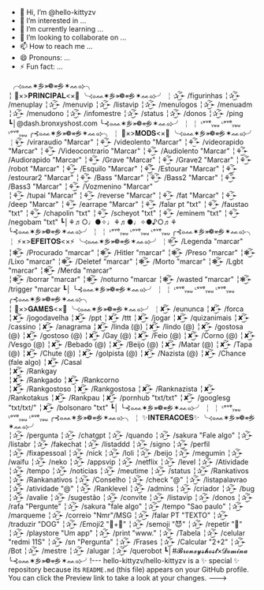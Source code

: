 - 👋 Hi, I’m @hello-kittyzv
- 👀 I’m interested in ...
- 🌱 I’m currently learning ...
- 💞️ I’m looking to collaborate on ...
- 📫 How to reach me ...
- 😄 Pronouns: ...
- ⚡ Fun fact: ...

‎‎‎‎‎‎‎‎‎‎‎‎‎‎‎‎‎‎‎‎‎‎‎‎‎‎‎‎‎‎‎‎‎‎‎‎‎‎‎‎‎‎‎‎‎‎‎‎‎‎‎‎‎‎‎‎‎‎‎‎‎‎‎‎‎‎‎‎‎‎‎‎‎‎‎‎‎‎‎‎‎‎‎‎‎‎‎‎‎‎‎‎‎‎‎‎‎‎‎‎‎‎‎‎‎‎‎‎‎‎‎‎‎‎‎‎‎‎‎‎‎‎‎‎‎‎‎‎‎‎‎‎‎‎‎‎‎‎‎‎‎‎‎‎‎‎‎‎‎‎‎‎‎‎‎‎‎‎‎‎‎‎‎‎‎‎‎‎‎‎‎‎‎‎‎‎‎‎‎‎‎‎‎‎‎‎‎‎‎‎‎‎‎‎‎‎‎‎‎‎‎‎‎‎‎‎‎‎‎‎‎‎‎‎‎‎‎‎‎‎‎‎‎‎‎‎‎‎‎‎‎‎‎‎‎‎‎‎‎‎‎‎‎‎‎‎‎‎‎‎‎‎‎‎‎‎‎‎‎‎‎‎‎‎‎‎‎‎‎‎‎‎‎‎‎‎‎‎‎‎‎‎‎‎‎‎‎‎‎‎‎‎‎‎‎‎‎‎‎‎‎‎‎‎‎‎‎‎‎‎‎‎‎‎‎‎‎‎‎‎‎‎‎‎‎‎‎‎‎‎‎‎‎‎‎‎‎‎‎‎‎‎‎‎‎‎‎‎‎‎‎‎‎‎‎‎‎‎‎‎‎‎‎‎‎‎‎‎‎‎‎‎‎‎‎‎‎‎‎‎‎‎‎‎‎‎‎‎‎‎‎‎‎‎‎‎‎‎‎‎‎‎‎‎‎‎‎‎‎‎‎‎‎‎‎‎‎‎‎‎‎‎‎‎‎‎‎‎‎‎‎‎‎‎‎‎‎‎‎‎‎‎‎‎‎‎‎‎‎‎‎‎‎‎‎‎‎‎‎‎‎‎‎‎‎‎‎‎‎‎‎‎‎‎‎‎‎‎‎‎‎‎‎‎‎‎‎‎‎‎‎‎‎‎‎‎‎‎‎‎‎‎‎‎‎‎‎‎‎‎‎‎‎‎‎‎‎‎‎‎‎‎‎‎‎‎‎‎‎‎‎‎‎‎‎‎‎‎‎‎‎‎‎‎‎‎‎‎‎‎‎‎‎‎‎‎‎‎‎‎‎‎‎‎‎‎‎‎‎‎‎‎‎‎‎‎‎‎‎‎‎‎‎‎‎‎‎‎‎‎‎‎‎‎‎‎‎‎‎‎‎‎‎‎‎‎‎‎‎‎‎‎‎‎‎‎‎‎‎‎‎‎‎‎‎‎‎‎‎‎‎‎‎‎‎‎‎‎‎‎‎‎‎‎‎‎‎‎‎‎‎‎‎‎‎‎‎‎‎‎‎‎‎‎‎‎‎‎‎‎‎‎‎‎‎‎‎‎‎‎‎‎‎‎‎‎‎‎‎‎‎‎‎‎‎‎‎‎‎‎‎‎‎‎‎‎‎‎‎‎‎‎‎‎‎‎‎‎‎‎‎‎‎‎‎‎‎‎‎‎‎‎‎‎‎‎‎‎‎‎‎‎‎‎‎‎‎‎‎‎‎‎‎‎‎‎‎‎‎‎‎‎‎‎‎‎‎‎‎‎‎‎‎‎‎‎‎‎‎‎‎‎‎‎‎‎‎‎‎‎‎‎‎‎‎‎‎‎‎‎‎‎‎‎‎‎‎‎‎‎‎‎‎‎‎‎‎‎‎‎‎‎‎‎‎‎‎‎‎‎‎‎‎‎‎‎‎‎‎‎‎‎‎‎‎‎‎‎‎‎‎‎‎‎‎‎‎‎‎‎‎‎‎‎‎‎‎‎‎‎‎‎‎‎‎‎‎‎‎‎‎‎‎‎‎‎‎‎‎‎‎‎‎‎‎‎‎‎‎‎‎‎‎‎‎‎‎‎‎‎‎‎‎‎‎‎‎‎‎‎‎‎‎‎‎‎‎‎‎‎‎‎‎‎‎‎‎‎‎‎‎‎‎‎‎‎‎‎‎‎‎‎‎‎‎‎‎‎‎‎‎‎‎‎‎‎‎‎‎‎‎‎‎‎‎‎‎‎‎‎‎‎‎‎‎‎‎‎‎‎‎‎‎‎‎‎‎‎‎‎‎‎‎‎‎‎‎‎‎‎‎‎‎‎‎‎‎‎‎‎‎‎‎‎‎‎‎‎‎‎‎‎‎‎‎‎‎‎‎‎‎‎‎‎‎‎‎‎‎‎‎‎‎‎‎‎‎‎‎‎‎‎‎‎‎‎‎‎‎‎‎‎‎‎‎‎‎‎‎‎‎‎‎‎‎‎‎‎‎‎‎‎‎‎‎‎‎‎‎‎‎‎‎‎‎‎‎‎‎‎‎‎‎‎‎‎‎‎‎‎‎‎‎‎‎‎‎‎‎‎‎‎‎‎‎‎‎‎‎‎‎‎‎‎‎‎‎‎‎‎‎‎‎‎‎‎‎‎‎‎‎‎‎‎‎‎‎‎‎‎‎‎‎‎‎‎‎‎‎‎‎‎‎‎‎‎‎‎‎‎‎‎‎‎‎‎‎‎‎‎‎‎‎‎‎‎‎‎‎‎‎‎‎‎‎‎‎‎‎‎‎‎‎‎‎‎‎‎‎‎‎‎‎‎‎‎‎‎‎‎‎‎‎‎‎‎‎‎‎‎‎‎‎‎‎‎‎‎‎‎‎‎‎‎‎‎‎‎‎‎‎‎‎‎‎‎‎‎‎‎‎‎‎‎‎‎‎‎‎‎‎‎‎‎‎‎‎‎‎‎‎‎‎‎‎‎‎‎‎‎‎‎‎‎‎‎‎‎‎‎‎‎‎‎‎‎‎‎‎‎‎‎‎‎‎‎‎‎‎‎‎‎‎‎‎‎‎‎‎‎‎‎‎‎‎‎‎‎‎‎‎‎‎‎‎‎‎‎‎‎‎‎‎‎‎‎‎‎‎‎‎‎‎‎‎‎‎‎‎‎‎‎‎‎‎‎‎‎‎‎‎‎‎‎‎‎‎‎‎‎‎‎‎‎‎‎‎‎‎‎‎‎‎‎‎‎‎‎‎‎‎‎‎‎‎‎‎‎‎‎‎‎‎‎‎‎‎‎‎‎‎‎‎‎‎‎‎‎‎‎‎‎‎‎‎‎‎‎‎‎‎‎‎‎‎‎‎‎‎‎‎‎‎‎‎‎‎‎‎‎‎‎‎‎‎‎‎‎‎‎‎‎‎‎‎‎‎‎‎‎‎‎‎‎‎‎‎‎‎‎‎‎‎‎‎‎‎‎‎‎‎‎‎‎‎‎‎‎‎‎‎‎‎‎‎‎‎‎‎‎‎‎‎‎‎‎‎‎‎‎‎‎‎‎‎‎‎‎‎‎‎‎‎‎‎‎‎‎‎‎‎‎‎‎‎‎‎‎‎‎‎‎‎‎‎‎‎‎‎‎‎‎‎‎‎‎‎‎‎‎‎‎‎‎‎‎‎‎‎‎‎‎‎‎‎‎‎‎‎‎‎‎‎‎‎‎‎‎‎‎‎‎‎‎‎‎‎‎‎‎‎‎‎‎‎‎‎‎‎‎‎‎‎‎‎‎‎‎‎‎‎‎‎‎‎‎‎‎‎‎‎‎‎‎‎‎‎‎‎‎‎‎‎‎‎‎‎‎‎‎‎‎‎‎‎‎‎‎‎‎‎‎‎‎‎‎‎‎‎‎‎‎‎‎‎‎‎‎‎‎‎‎‎‎‎‎‎‎‎‎‎‎‎‎‎‎‎‎‎‎‎‎‎‎‎‎‎‎‎‎‎‎‎‎‎‎‎‎‎‎‎‎‎‎‎‎‎‎‎‎‎‎‎‎‎‎‎‎‎‎‎‎‎‎‎‎‎‎‎‎‎‎‎‎‎‎‎‎‎‎‎‎‎‎‎‎‎‎‎‎‎‎‎‎‎‎‎‎‎‎‎‎‎‎‎‎‎‎‎‎‎‎‎‎‎‎‎‎‎‎‎‎‎‎‎‎‎‎‎‎‎‎‎‎‎‎‎‎‎‎‎‎‎‎‎‎‎‎‎‎‎‎‎‎‎‎‎‎‎‎‎‎‎‎‎‎‎‎‎‎‎‎‎‎‎‎‎‎‎‎‎‎‎‎‎‎‎‎‎‎‎‎‎‎‎‎‎‎‎‎‎‎‎‎‎‎‎‎‎‎‎‎‎‎‎‎‎‎‎‎‎‎‎‎‎‎‎‎‎‎‎‎‎‎‎‎‎‎‎‎‎‎‎‎‎‎‎‎‎‎‎‎‎‎‎‎‎‎‎‎‎‎‎‎‎‎‎‎‎‎‎‎‎‎‎‎‎‎‎‎‎‎‎‎‎‎‎‎‎‎‎‎‎‎‎‎‎‎‎‎‎‎‎‎‎‎‎‎‎‎‎‎‎‎‎‎‎‎‎‎‎‎‎‎‎‎‎‎‎‎‎‎‎‎‎‎‎‎‎‎‎‎‎‎‎‎‎‎‎‎‎‎‎‎‎‎‎‎‎‎‎‎‎‎‎‎‎‎‎‎‎‎‎‎‎‎‎‎‎‎‎‎‎‎‎‎‎‎‎‎‎‎‎‎‎‎‎‎‎‎‎‎‎‎‎‎‎‎‎‎‎‎‎‎‎‎‎‎‎‎‎‎‎‎‎‎‎‎‎‎‎‎‎‎‎‎‎‎‎‎‎‎‎‎‎‎‎‎‎‎‎‎‎‎‎‎‎‎‎‎‎‎‎‎‎‎‎‎‎‎‎‎‎‎‎‎‎‎‎‎‎‎‎‎‎‎‎‎‎‎‎‎‎‎‎‎‎‎‎‎‎‎‎‎‎‎‎‎‎‎‎‎‎‎‎‎‎‎‎‎‎‎‎‎‎‎‎‎‎‎‎‎‎‎‎‎‎‎‎‎‎‎‎‎‎‎‎‎‎‎‎‎‎‎‎‎‎‎‎‎‎‎‎‎‎‎‎‎‎‎‎‎‎‎‎‎‎‎‎‎‎‎‎‎‎‎‎‎‎‎‎‎‎‎‎‎‎‎‎‎‎‎‎‎‎‎‎‎‎‎‎‎‎‎‎‎‎‎‎‎‎‎‎‎‎‎‎‎‎‎‎‎‎‎‎‎‎‎‎‎‎‎‎‎‎‎‎‎‎‎‎‎‎‎‎‎‎‎‎‎‎‎‎‎‎‎‎‎‎‎‎‎‎‎‎‎‎‎‎‎‎‎‎‎‎‎‎‎‎‎‎‎‎‎‎‎‎‎‎‎‎‎‎‎‎‎‎‎‎‎‎‎‎‎‎‎‎‎‎‎‎‎‎‎‎‎‎‎‎‎‎‎‎‎‎‎‎‎‎‎‎‎‎‎‎‎‎‎‎‎‎‎‎‎‎‎‎‎‎‎‎‎‎‎‎‎‎‎‎‎‎‎‎‎‎‎‎‎‎‎‎‎‎‎‎‎‎‎‎‎‎‎‎‎‎‎‎‎‎‎‎‎‎‎‎‎‎‎‎‎‎‎‎‎‎‎‎‎‎‎‎‎‎‎‎‎‎‎‎‎‎‎‎‎‎‎‎‎‎‎‎‎‎‎‎‎‎‎‎‎‎‎‎‎‎‎‎‎‎‎‎‎‎‎‎‎‎‎‎‎‎‎‎‎‎‎‎‎‎‎‎‎‎‎‎‎‎‎‎‎‎‎‎‎‎‎‎‎‎‎‎‎‎‎‎‎‎‎‎‎‎‎‎‎‎‎‎‎‎‎‎‎‎‎‎‎‎‎‎‎‎‎‎‎‎‎‎‎‎‎‎‎‎‎‎‎‎‎‎‎‎‎‎‎‎‎‎‎‎‎‎‎‎‎‎‎‎‎‎‎‎‎‎‎‎‎‎‎‎‎‎‎‎‎‎‎‎‎‎‎‎‎‎‎‎‎‎‎‎‎‎‎‎‎‎‎‎‎‎‎‎‎‎‎‎‎‎‎‎‎‎‎‎‎‎‎‎‎‎‎‎‎‎‎‎‎‎‎‎‎‎‎‎‎‎‎‎‎‎‎‎‎‎‎‎‎‎‎‎‎‎‎‎‎‎‎‎‎‎‎‎‎‎‎‎‎‎‎‎‎‎‎‎‎‎‎‎‎‎‎‎‎‎‎‎‎‎‎‎‎‎‎‎‎‎‎‎‎‎‎‎‎‎‎‎‎‎‎‎‎‎‎‎‎‎‎‎‎‎‎‎‎‎‎‎‎‎‎‎‎‎‎‎‎‎‎‎‎‎‎‎‎‎‎‎‎‎‎‎‎‎‎‎‎‎‎‎‎‎‎‎‎‎‎‎‎‎‎‎‎‎‎‎‎‎‎‎‎‎‎‎‎‎‎‎‎‎‎‎‎‎‎‎‎‎‎‎‎‎‎‎‎‎‎‎‎‎‎‎‎‎‎‎‎‎‎‎‎‎‎‎‎‎‎‎‎‎‎‎‎‎‎‎‎‎‎‎‎‎‎‎‎‎‎‎‎‎‎‎‎‎‎‎‎‎‎‎‎‎‎‎‎‎‎‎‎‎‎‎‎‎‎‎‎‎‎‎‎‎‎‎‎‎‎‎‎‎‎‎‎‎‎‎‎‎‎‎‎‎‎‎‎‎‎‎‎‎‎‎‎‎‎‎‎‎‎‎‎‎‎‎‎‎‎‎‎‎‎‎‎‎‎‎‎‎‎‎‎‎‎‎‎‎‎‎‎‎‎‎‎‎‎‎‎‎‎‎‎‎‎‎‎‎‎‎‎‎‎‎‎‎‎‎‎‎‎‎‎‎‎‎‎‎‎‎‎‎‎‎‎‎‎‎‎‎‎‎‎‎‎‎‎‎‎‎‎‎‎‎‎‎‎‎‎‎‎‎‎‎‎‎‎‎‎‎‎‎‎‎‎‎‎‎‎‎‎‎‎‎‎‎‎‎‎‎‎‎‎‎‎‎‎‎‎‎‎‎‎‎‎‎‎‎‎‎‎‎‎‎‎‎‎‎‎‎‎‎‎‎‎‎‎‎‎‎‎‎‎‎‎‎‎‎‎‎‎‎‎‎‎‎‎‎‎‎‎‎‎‎‎‎‎‎‎‎‎‎‎‎‎‎‎‎‎‎‎‎‎‎‎‎‎‎‎‎‎‎‎‎‎‎‎‎‎‎‎‎‎‎‎‎‎‎‎‎‎‎‎‎‎‎‎‎‎‎‎‎‎‎‎‎‎‎‎‎‎‎‎‎‎‎‎‎‎‎‎‎‎‎‎‎‎‎‎‎‎‎‎‎‎‎‎‎‎‎‎‎‎‎‎‎‎‎‎‎‎‎‎‎‎‎‎‎‎‎‎‎‎‎‎‎‎‎‎‎‎‎‎‎‎‎‎‎‎‎‎‎‎‎‎‎‎‎‎‎‎‎‎‎‎‎‎‎‎‎‎‎‎‎‎‎‎‎‎‎‎‎‎‎‎‎‎‎‎‎‎‎‎‎‎‎‎‎‎‎‎‎‎‎‎‎‎‎‎‎‎‎‎‎‎‎‎‎‎‎‎‎‎‎‎‎‎‎‎‎‎‎‎‎‎‎‎‎‎‎‎‎‎‎‎‎‎‎‎‎‎‎‎‎‎‎‎‎‎‎‎‎‎‎‎‎‎‎‎‎‎‎‎‎‎‎‎‎‎‎‎‎‎‎‎‎‎‎‎‎‎‎‎‎‎‎‎‎‎‎‎‎‎‎‎‎‎‎‎‎‎‎‎‎‎‎‎‎‎‎‎‎‎‎‎‎‎‎‎‎‎‎‎‎‎‎‎‎‎‎‎‎‎‎‎‎‎‎‎‎‎‎‎‎‎‎‎‎‎‎‎‎‎‎‎‎‎‎‎‎‎‎‎‎‎‎‎‎‎‎‎‎‎‎‎‎‎‎‎‎‎‎‎‎‎‎‎‎‎‎‎‎‎‎‎‎‎‎‎‎‎‎‎‎‎‎‎‎‎‎‎‎‎‎‎‎‎‎‎‎‎‎‎‎‎‎‎‎‎‎‎‎‎‎‎‎‎‎‎‎‎‎‎‎‎‎‎‎‎‎‎‎‎‎‎‎‎‎‎‎‎‎‎‎‎‎‎‎‎‎‎‎‎‎‎‎‎‎‎‎‎‎‎‎‎‎‎‎‎‎‎‎‎‎‎‎‎‎‎‎‎‎‎‎‎‎‎‎‎‎‎‎‎‎‎‎‎‎‎‎‎‎‎‎‎‎‎‎‎‎‎‎‎‎‎‎‎‎‎‎‎‎‎‎‎‎‎‎‎‎‎‎‎‎‎‎‎‎‎‎‎‎‎‎‎‎‎‎‎‎‎‎‎‎‎‎‎‎‎‎‎‎‎‎‎‎‎‎‎‎‎‎‎‎‎‎‎‎‎‎‎‎‎‎‎‎‎‎‎‎‎‎‎‎‎‎‎‎‎‎‎‎‎‎‎‎‎‎‎‎‎‎‎‎‎‎‎‎‎‎‎‎‎‎‎‎‎‎‎‎‎‎‎‎‎‎‎‎‎‎‎‎‎‎‎‎‎‎‎
╭︎⊰๑ᨐ✶乡»̶❁︎«̶乡✶ᨐ๑⊱╮︎    
╎ 🍭×>𝐏𝐑𝐈𝐍𝐂𝐈𝐏𝐀𝐋<×🍭
╰︎⊰๑ᨐ✶乡»̶❁︎«̶乡✶ᨐ๑⊱╯︎
╎✰ۣۜۜ͜͡➛ /figurinhas
╎✰ۣۜۜ͜͡➛ /menuplay
╎✰ۣۜۜ͜͡➛ /menuvip
╎✰ۣۜۜ͜͡➛ /listavip
╎✰ۣۜۜ͜͡➛ /menulogos
╎✰ۣۜۜ͜͡➛ /menuadm
╎✰ۣۜۜ͜͡➛ /menudono
╎✰ۣۜۜ͜͡➛ /infomestre 
╎✰ۣۜۜ͜͡➛ /status
╎✰ۣۜۜ͜͡➛ /donos
╎✰ۣۜۜ͜͡➛ /ping
┗│@dash.bronxyshost.com
╰︎⊰๑ᨐ✶乡»̶❁︎«̶乡✶ᨐ๑⊱╯︎
╎
╎  ᶫᵒᵛᵉᵧₒᵤ ᶫᵒᵛᵉᵧₒᵤ ᶫᵒᵛᵉᵧₒᵤ
╭︎⊰๑ᨐ✶乡»̶❁︎«̶乡✶ᨐ๑⊱╮︎
╎     🎠×>𝐌𝐎𝐃𝐒<×🎠
╰︎⊰๑ᨐ✶乡»̶❁︎«̶乡✶ᨐ๑⊱╯︎
╎⚘ۣۜۜ͜͡➛ /viraraudio "Marcar"
╎⚘ۣۜۜ͜͡➛ /videolento "Marcar"
╎⚘ۜۜ͜͡➛ /videorapido "Marcar"
╎⚘ۣۜۜ͜͡➛ /Videocontrario "Marcar"
╎⚘ۣۜۜ͜͡➛ /Audiolento "Marcar"
╎⚘ۣۜۜ͜͡➛ /Audiorapido "Marcar"
╎⚘ۣۜۜ͜͡➛ /Grave "Marcar"
╎⚘ۣۜۜ͜͡➛ /Grave2 "Marcar"
╎⚘ۣۜۜ͜͡➛ /robot "Marcar"
╎⚘ۣۜۜ͜͡➛ /Esquilo "Marcar"
╎⚘ۣۣۜۜۜۜ͜͜͡͡➛ /Estourar "Marcar"
╎⚘ۣۜۜ͜͡➛ /estourar2 "Marcar"
╎⚘ۣۜۜ͜͡➛ /Bass "Marcar"
╎⚘ۣۜۜ͜͡➛ /Bass2 "Marcar"
╎⚘ۣۜۜ͜͡➛ /Bass3 "Marcar"
╎⚘ۣۜۜ͜͡➛ /Vozmenino "Marcar"     
╎⚘ۣۜۜ͜͡➛ /tupai "Marcar"
╎⚘ۣۜۜ͜͡➛ /reverse "Marcar"
╎⚘ۣۜۜ͜͡➛ /fat "Marcar"
╎⚘ۣۜۜ͜͡➛ /deep "Marcar"
╎⚘ۣۜۜ͜͡➛ /earrape "Marcar"
╎⚘ۣۜۜ͜͡➛ /falar pt "txt"
╎⚘ۣۜۜ͜͡➛ /faustao "txt"
╎⚘ۣۜۜ͜͡➛ /chapolin "txt"
╎⚘ۣۜۜ͜͡➛ /scheyot "txt"
╎⚘ۣۜۜ͜͡➛ /eminem "txt"
╎⚘ۣۜۜ͜͡➛ /negobam "txt"
┗│⚘♬○♩●✧♩⚘♬●♩✧●♪○♬⚘                          
╰︎⊰๑ᨐ✶乡»̶❁︎«̶乡✶ᨐ๑⊱╯︎
╎
╎  ᶫᵒᵛᵉᵧₒᵤ ᶫᵒᵛᵉᵧₒᵤ ᶫᵒᵛᵉᵧₒᵤ
╭︎⊰๑ᨐ✶乡»̶❁︎«̶乡✶ᨐ๑⊱╮︎
╎   ⚡×>𝐄𝐅𝐄𝐈𝐓𝐎𝐒<×⚡
╰︎⊰๑ᨐ✶乡»̶❁︎«̶乡✶ᨐ๑⊱╯︎
╎❃ۣۜۜ͜͡➛ /Legenda "marcar"       
╎❃ۣۜۜ͜͡➛ /Procurado "marcar"
╎❃ۣۜۜ͜͡➛ /Hitler "marcar"
╎❃ۣۜۜ͜͡➛ /Preso "marcar"
╎❃ۣۜۜ͜͡➛ /Lixo "marcar"
╎❃ۣۜۜ͜͡➛ /Deletef "marcar"
╎❃ۣۜۜ͜͡➛ /Morto "marcar"
╎❃ۣۜۜ͜͡➛ /Lgbt "marcar"
╎❃ۣۜۜ͜͡➛ /Merda "marcar"     
╎❃ۣۜۜ͜͡➛ /borrar "marcar" 
╎❃ۣۜۜ͜͡➛ /noturno "marcar
╎❃ۣۜۜ͜͡➛ /wasted "marcar"
╎❃ۣۜۜ͜͡➛ /trigger "marcar
┗│
╰︎⊰๑ᨐ✶乡»̶❁︎«̶乡✶ᨐ๑⊱╯︎
╎
╎  ᶫᵒᵛᵉᵧₒᵤ ᶫᵒᵛᵉᵧₒᵤ ᶫᵒᵛᵉᵧₒᵤ          
╭︎⊰๑ᨐ✶乡»̶❁︎«̶乡✶ᨐ๑⊱╮︎      
╎    🌈×>𝐆𝐀𝐌𝐄𝐒<×🌈
╰︎⊰๑ᨐ✶乡»̶❁︎«̶乡✶ᨐ๑⊱╯︎
╎✘ۣۜۜ͜͡➛ /eununca
╎✘ۣۜۜ͜͡➛ /forca
╎✘ۣۜۜ͜͡➛ /jogodavelha
╎✘ۣۜۜ͜͡➛ /ppt
╎✘ۣۜۜ͜͡➛ /ttt
╎✘ۣۜۜ͜͡➛ /jogar
╎✘ۣۜۜ͜͡➛ /quizanimais
╎✘ۣۜۜ͜͡➛ /cassino
╎✘ۣۜۜ͜͡➛ /anagrama
╎✘ۣۜۜ͜͡➛ /linda (@)
╎✘ۣۜۜ͜͡➛ /lindo (@)
╎✘ۣۜۜ͜͡➛ /gostosa (@)
╎✘ۣۜۜ͜͡➛ /gostoso (@)
╎✘ۣۜۜ͜͡➛ /Gay (@)
╎✘ۣۜۜ͜͡➛ /Feio (@)
╎✘ۣۜۜ͜͡➛ /Corno (@)
╎✘ۣۜۜ͜͡➛ /Vesgo (@)
╎✘ۣۜۜ͜͡➛ /Bebado (@)
╎✘ۣۜۜ͜͡➛ /Beijo (@)
╎✘ۣۜۜ͜͡➛ /Matar (@)
╎✘ۣۜۜ͜͡➛ /Tapa (@)
╎✘ۣۜۜ͜͡➛ /Chute (@)
╎✘ۣۜۜ͜͡➛ /golpista (@) 
╎✘ۣۜۜ͜͡➛ /Nazista (@)
╎✘ۣۜۜ͜͡➛ /Chance (fale algo) 
╎✘ۣۜۜ͜͡➛ /Casal   
╎✘ۣۜۜ͜͡➛ /Rankgay     
╎✘ۣۜۜ͜͡➛ /Rankgado
╎✘ۣۜۜ͜͡➛ /Rankcorno  
╎✘ۣۜۜ͜͡➛ /Rankgostoso
╎✘ۣۜۜ͜͡➛ /Rankgostosa
╎✘ۣۜۜ͜͡➛ /Ranknazista
╎✘ۣۜۜ͜͡➛ /Rankotakus
╎✘ۣۜۜ͜͡➛ /Rankpau
╎✘ۣۜۜ͜͡➛ /pornhub "txt/txt"
╎✘ۣۜۜ͜͡➛ /googlesg "txt/txt/"
╎✘ۣۜۜ͜͡➛ /bolsonaro "txt"
┗│
╰︎⊰๑ᨐ✶乡»̶❁︎«̶乡✶ᨐ๑⊱╯︎
╎
╎  ᶫᵒᵛᵉᵧₒᵤ ᶫᵒᵛᵉᵧₒᵤ ᶫᵒᵛᵉᵧₒᵤ
╭︎⊰๑ᨐ✶乡»̶❁︎«̶乡✶ᨐ๑⊱╮︎ 
╎  ✨𝐈𝐍𝐓𝐄𝐑𝐀𝐂𝐎𝐄𝐒✨
╰︎⊰๑ᨐ✶乡»̶❁︎«̶乡✶ᨐ๑⊱╯︎  
╎✰ۣۜۜ͜͡➛ /pergunta
╎✰ۣۜۜ͜͡➛ /chatgpt
╎✰ۣۜۜ͜͡➛ /quando
╎✰ۣۜۜ͜͡➛ /sakura "Fale algo"
╎✰ۣۜۜ͜͡➛ /listabr
╎✰ۣۜۜ͜͡➛ /fakechat
╎✰ۣۜۜ͜͡➛ /listaddd
╎✰ۣۜۜ͜͡➛ /signo
╎✰ۣۜۜ͜͡➛ /perfil  
╎✰ۣۜۜ͜͡➛ /fixapessoal
╎✰ۣۜۜ͜͡➛ /nick 
╎✰ۣۜۜ͜͡➛ /loli
╎✰ۣۜۜ͜͡➛ /beijo
╎✰ۣۜۜ͜͡➛ /megumin
╎✰ۣۜۜ͜͡➛ /waifu
╎✰ۣۜۜ͜͡➛ /neko
╎✰ۣۜۜ͜͡➛ /appsvip
╎✰ۣۜۜ͜͡➛ /netflix
╎✰ۣۜۜ͜͡➛ /level
╎✰ۣۜۜ͜͡➛ /Atividade
╎✰ۣۜۜ͜͡➛ /tempo
╎✰ۣۜۜ͜͡➛ /noticias
╎✰ۣۜۜ͜͡➛ /meutime
╎✰ۣۜۜ͜͡➛ /status
╎✰ۣۜۜ͜͡➛ /Rankativos
╎✰ۣۜۜ͜͡➛ /Rankanativos
╎✰ۣۜۜ͜͡➛ /Conselho
╎✰ۣۜۜ͜͡➛ /check "@"
╎✰ۣۜۜ͜͡➛ /listapalavrao
╎✰ۣۜۜ͜͡➛ /atividade "@"
╎✰ۣۜۜ͜͡➛ /Ranklevel
╎✰ۣۜۜ͜͡➛ /admins
╎✰ۣۜۜ͜͡➛ /criador
╎✰ۣۜۜ͜͡➛ /bug
╎✰ۣۜۜ͜͡➛ /avalie
╎✰ۣۜۜ͜͡➛ /sugestão 
╎✰ۣۜۜ͜͡➛ /convite
╎✰ۣۜۜ͜͡➛ /listavip
╎✰ۣۜۜ͜͡➛ /donos
╎✰ۣۜۜ͜͡➛ /rafa "Pergunte"
╎✰ۣۜۜ͜͡➛ /sakura "fale algo"
╎✰ۣۜۜ͜͡➛ /tempo "Sao paulo"
╎✰ۣۜۜ͜͡➛ /marqueme
╎✰ۣۜۜ͜͡➛ /correio "Nmr"/MSG
╎✰ۣۜۜ͜͡➛ /falar PT "TEXTO"
╎✰ۣۜۜ͜͡➛ /traduzir "DOG"
╎✰ۣۜۜ͜͡➛ /Emoji2 "🥺+🥵"
╎✰ۣۜۜ͜͡➛ /semoji "😈"
╎✰ۣۜۜ͜͡➛ /repetir "🗿"
╎✰ۣۜۜ͜͡➛ /playstore "Um app"
╎✰ۣۜۜ͜͡➛ /print "www."
╎✰ۣۜۜ͜͡➛ /Tabela 
╎✰ۣۜۜ͜͡➛ /celular "redmi 11S"
╎✰ۣۜۜ͜͡➛ /sn "Pergunta"
╎✰ۣۜۜ͜͡➛ /Frases 
╎✰ۣۜۜ͜͡➛ /Calcular "2+2"
╎✰ۣۜۜ͜͡➛ /Bot 
╎✰ۣۜۜ͜͡➛ /mestre
╎✰ۣۜۜ͜͡➛ /alugar
╎✰ۣۜۜ͜͡➛ /querobot
┗│#𝓑𝓻𝓸𝓷𝔁𝔂𝓼𝓱𝓸𝓼𝓽×𝓓𝓸𝓶𝓲𝓷𝓪
╰︎⊰๑ᨐ✶乡»̶❁︎«̶乡✶ᨐ๑⊱╯︎!---
hello-kittyzv/hello-kittyzv is a ✨ special ✨ repository because its `README.md` (this file) appears on your GitHub profile.
You can click the Preview link to take a look at your changes.
--->
